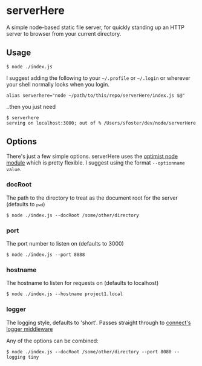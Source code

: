 serverHere
==========

A simple node-based static file server, for quickly standing up an HTTP server to browser from your current directory.

Usage
-----

    $ node ./index.js 

I suggest adding the following to your <code>~/.profile</code> or  <code>~/.login</code> or wherever your shell normally looks when you login.

    alias serverhere="node ~/path/to/this/repo/serverHere/index.js $@"

..then you just need

    $ serverhere
    serving on localhost:3000; out of % /Users/sfoster/dev/node/serverHere

Options
-------

There's just a few simple options. serverHere uses the [optimist node module](https://github.com/substack/node-optimist) which is pretty flexible. I suggest using the format <code>--optionname value</code>.

### docRoot

The path to the directory to treat as the document root for the server (defaults to <code>`pwd`</code>)

    $ node ./index.js --docRoot /some/other/directory
  
### port

The port number to listen on (defaults to 3000) 

    $ node ./index.js --port 8888

### hostname

The hostname to listen for requests on (defaults to localhost)

    $ node ./index.js --hostname project1.local
  
### logger

The logging style, defaults to 'short'. Passes straight through to [connect's logger middleware](http://www.senchalabs.org/connect/logger.html)

Any of the options can be combined: 

    $ node ./index.js --docRoot /some/other/directory --port 8080 --logging tiny

